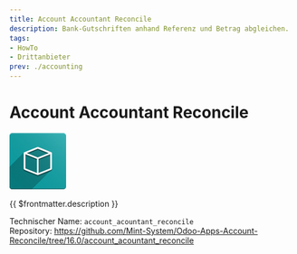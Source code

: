 ```yaml
---
title: Account Accountant Reconcile
description: Bank-Gutschriften anhand Referenz und Betrag abgleichen.
tags:
- HowTo
- Drittanbieter
prev: ./accounting
---
```

# Account Accountant Reconcile
![icon_oms_box](attachments/icon_oms_box.png)

{{ $frontmatter.description }}

Technischer Name: `account_acountant_reconcile`\
Repository: <https://github.com/Mint-System/Odoo-Apps-Account-Reconcile/tree/16.0/account_acountant_reconcile>